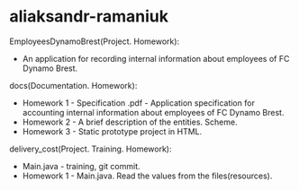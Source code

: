 # aliaksandr-ramaniuk

EmployeesDynamoBrest(Project. Homework):
- An application for recording internal information about employees of FC Dynamo Brest.

docs(Documentation. Homework):
- Homework 1 - Specification .pdf - Application specification for accounting internal information about employees of FC Dynamo Brest.
- Homework 2 - A brief description of the entities. Scheme.
- Homework 3 - Static prototype project in HTML.

delivery_cost(Project. Training. Homework):
- Main.java - training, git commit.
- Homework 1 - Main.java. Read the values from the files(resources).



